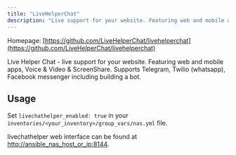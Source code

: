 ```yaml
---
title: "LiveHelperChat"
description: "Live support for your website. Featuring web and mobile apps, Voice & Video & ScreenShare"
---
```


Homepage: [https://github.com/LiveHelperChat/livehelperchat](https://github.com/LiveHelperChat/livehelperchat)

Live Helper Chat - live support for your website. Featuring web and mobile apps, Voice & Video & ScreenShare. Supports Telegram, Twilio (whatsapp), Facebook messenger including building a bot.

## Usage

Set `livechathelper_enabled: true` in your `inventories/<your_inventory>/group_vars/nas.yml` file.

livechathelper web interface can be found at [http://ansible_nas_host_or_ip:8144](http://ansible_nas_host_or_ip:8144).
